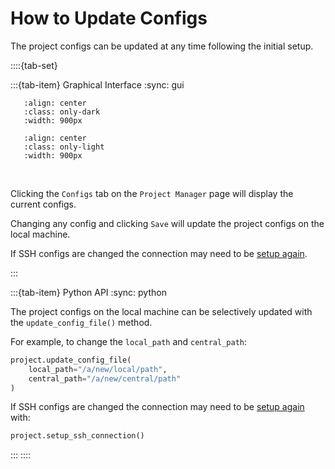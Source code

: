 
# How to Update Configs

The project configs can be updated at any time following the initial setup.

::::{tab-set}

:::{tab-item} Graphical Interface
:sync: gui

```{image} /_static/screenshots/updating-configs-dark.png
   :align: center
   :class: only-dark
   :width: 900px
```
```{image} /_static/screenshots/updating-configs-light.png
   :align: center
   :class: only-light
   :width: 900px
```
<br>

Clicking the `Configs` tab on the `Project Manager` page will display
the current configs.

Changing any config and clicking `Save` will  update the project
configs on the local machine.

If SSH configs are changed the connection may need to be
[setup again](new-project-ssh).

:::

:::{tab-item} Python API
:sync: python

The project configs on the local machine can be selectively
updated with the `update_config_file()` method.

For example, to change the `local_path` and `central_path`:

```python
project.update_config_file(
    local_path="/a/new/local/path",
    central_path="/a/new/central/path"
)
```

If SSH configs are changed the connection may need to be
[setup again](new-project-ssh) with:

```python
project.setup_ssh_connection()
```

:::
::::
